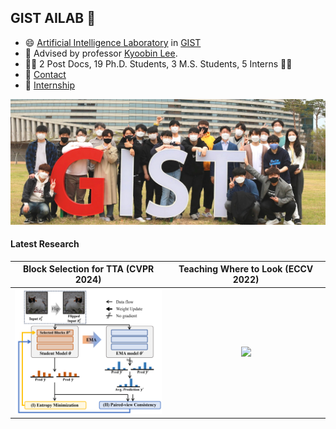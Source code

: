 ## GIST AILAB 👋

- 😄 [Artificial Intelligence Laboratory](https://ailab.gist.ac.kr/) in [GIST](https://www.gist.ac.kr/kr/main.html)
- 🤵 Advised by professor [Kyoobin Lee](https://sites.google.com/view/gistailab/members/professor?authuser=0).
- 👨‍🎓 2 Post Docs, 19 Ph.D. Students, 3 M.S. Students, 5 Interns 👩‍🎓
- 🤝 [Contact](mailto:joosoon1111@gist.ac.kr?subject=[GitHub]%20Source%20Han%20Sans) 
- 👐 [Internship](https://sites.google.com/view/gistailab/internship?authuser=0)


<img src="https://github.com/gist-ailab/.github/blob/main/figures/main.jpg" width="800">

#### Latest Research
Block Selection for TTA (CVPR 2024)           |  Teaching Where to Look (ECCV 2022)
:-------------------------:|:-------------------------:
[<img src="https://github.com/gist-ailab/domain-specific-block-selection-and-paired-view-pseudo-labeling-for-online-TTA/blob/master/figure/method.png" height="200">]([https://github.com/gist-ailab/block-selection-for-OOD-detection](https://github.com/gist-ailab/domain-specific-block-selection-and-paired-view-pseudo-labeling-for-online-TTA)) | [<img src="https://github.com/gist-ailab/teaching-where-to-look/blob/main/figure/demo.gif" height="200">](https://github.com/gist-ailab/teaching-where-to-look)


